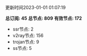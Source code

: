 更新时间2023-01-01 01:07:19

**总订阅: 45**
**总节点: 809**
**有效节点: 172**
- ssr节点: 2
- v2ray节点: 156
- trojan节点: 9
- ss节点: 5
